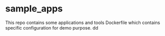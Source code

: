 # sample_apps
This repo contains some applications and tools Dockerfile which contains specific configuration for demo purpose.
dd
